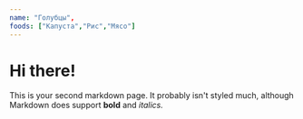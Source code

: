 ```yaml
---
name: "Голубцы",
foods: ["Капуста","Рис","Мясо"]
---
```


# Hi there!

This is your second markdown page. It probably isn't styled much, although
Markdown does support **bold** and _italics._

